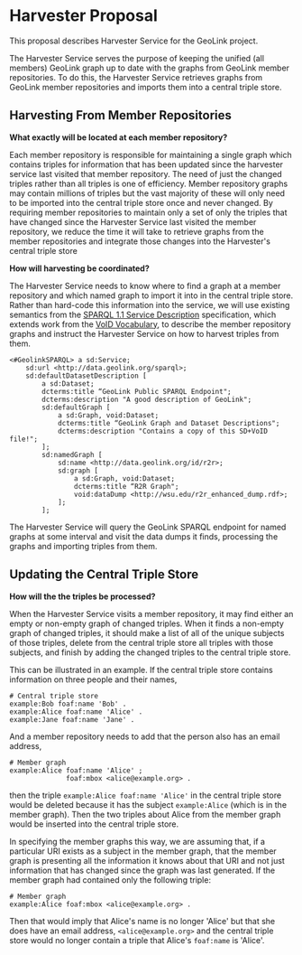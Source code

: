 # Harvester Proposal

This proposal describes Harvester Service for the GeoLink project.

The Harvester Service serves the purpose of keeping the unified (all members)
GeoLink graph up to date with the graphs from GeoLink member repositories. To do
this, the Harvester Service retrieves graphs from GeoLink member repositories
and imports them into a central triple store.


## Harvesting From Member Repositories

**What exactly will be located at each member repository?**

Each member repository is responsible for maintaining a single graph which
contains triples for information that has been updated since the harvester
service last visited that member repository. The need of just the changed
triples rather than all triples is one of efficiency. Member repository graphs
may contain millions of triples but the vast majority of these will only need to
be imported into the central triple store once and never changed. By requiring
member repositories to maintain only a set of only the triples that have changed
since the Harvester Service last visited the member repository, we reduce the
time it will take to retrieve graphs from the member repositories and integrate
those changes into the Harvester's central triple store


**How will harvesting be coordinated?**

The Harvester Service needs to know where to find a graph at a member repository
and which named graph to import it into in the central triple store. Rather than
hard-code this information into the service, we will use existing semantics from
the [SPARQL 1.1 Service
Description](http://www.w3.org/TR/sparql11-service-description/) specification,
which extends work from the [VoID
Vocabulary](http://www.w3.org/TR/2011/NOTE-void-20110303/), to describe the
member repository graphs and instruct the Harvester Service on how to harvest
triples from them.

```{ttl}
<#GeolinkSPARQL> a sd:Service;
    sd:url <http://data.geolink.org/sparql>;
    sd:defaultDatasetDescription [
        a sd:Dataset;
        dcterms:title “GeoLink Public SPARQL Endpoint";
        dcterms:description "A good description of GeoLink";
        sd:defaultGraph [
            a sd:Graph, void:Dataset;
            dcterms:title “GeoLink Graph and Dataset Descriptions";
            dcterms:description "Contains a copy of this SD+VoID file!";
        ];
        sd:namedGraph [
            sd:name <http://data.geolink.org/id/r2r>;
            sd:graph [
                a sd:Graph, void:Dataset;
                dcterms:title “R2R Graph";
                void:dataDump <http://wsu.edu/r2r_enhanced_dump.rdf>;
            ];
        ];
```

The Harvester Service will query the GeoLink SPARQL endpoint for named graphs at
some interval and visit the data dumps it finds, processing the graphs and
importing triples from them.


## Updating the Central Triple Store

**How will the the triples be processed?**

When the Harvester Service visits a member repository, it may find either an
empty or non-empty graph of changed triples. When it finds a non-empty graph of
changed triples, it should make a list of all of the unique subjects of those
triples, delete from the central triple store all triples with those subjects,
and finish by adding the changed triples to the central triple store.

This can be illustrated in an example. If the central triple store contains
information on three people and their names,

```{ttl}
# Central triple store
example:Bob foaf:name 'Bob' .
example:Alice foaf:name 'Alice' .
example:Jane foaf:name 'Jane' .
```

And a member repository needs to add that the person also has an email address,

```{ttl}
# Member graph
example:Alice foaf:name 'Alice' ;
              foaf:mbox <alice@example.org> .
```

then the triple `example:Alice foaf:name 'Alice'` in the central triple store
would be deleted because it has the subject `example:Alice` (which is in the
member graph). Then the two triples about Alice from the member graph would be
inserted into the central triple store.

In specifying the member graphs this way, we are assuming that, if a particular
URI exists as a subject in the member graph, that the member graph is presenting
all the information it knows about that URI and not just information that has
changed since the graph was last generated. If the member graph had contained
only the following triple:

```{ttl}
# Member graph
example:Alice foaf:mbox <alice@example.org> .
```

Then that would imply that Alice's name is no longer 'Alice' but that she does
have an email address, `<alice@example.org>` and the central triple store would
no longer contain a triple that Alice's `foaf:name` is 'Alice'.
